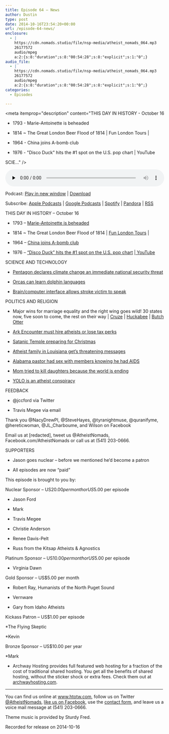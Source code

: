 ```yaml
---
title: Episode 64 – News
author: Dustin
type: post
date: 2014-10-16T23:54:20+00:00
url: /episode-64-news/
enclosure:
  - |
    https://cdn.nomads.studio/file/nsp-media/atheist_nomads_064.mp3
    26177572
    audio/mpeg
    a:2:{s:8:"duration";s:8:"00:54:28";s:8:"explicit";s:1:"0";}
audio_file:
  - |
    https://cdn.nomads.studio/file/nsp-media/atheist_nomads_064.mp3
    26177572
    audio/mpeg
    a:2:{s:8:"duration";s:8:"00:54:28";s:8:"explicit";s:1:"0";}
categories:
  - Episodes

---
```

<div itemscope itemtype="http://schema.org/AudioObject">
  <meta itemprop="name" content="Episode 64 &#8211; News" />
  
  <meta itemprop="uploadDate" content="2014-10-16T17:54:20-06:00" />
  
  <meta itemprop="encodingFormat" content="audio/mpeg" />
  
  <meta itemprop="duration" content="PT54M28S" />
  
  <meta itemprop="description" content="THIS DAY IN HISTORY - October 16

* 1793 - Marie-Antoinette is beheaded

* 1814 ~ The Great London Beer Flood of 1814 | Fun London Tours |

* 1964 - China joins A-bomb club

* 1976 - &quot;Disco Duck&quot; hits the #1 spot on the U.S. pop chart | YouTube

SCIE..." />
  
  <meta itemprop="contentUrl" content="https://dts.podtrac.com/redirect.mp3/cdn.nomads.studio/file/nsp-media/atheist_nomads_064.mp3" />
  
  <meta itemprop="contentSize" content="25.0" />
  </p> 
  
  <div class="powerpress_player" id="powerpress_player_8319">
    <audio class="wp-audio-shortcode" id="audio-5174-63" preload="none" style="width: 100%;" controls="controls"><source type="audio/mpeg" src="https://dts.podtrac.com/redirect.mp3/cdn.nomads.studio/file/nsp-media/atheist_nomads_064.mp3?_=63" /><a href="https://dts.podtrac.com/redirect.mp3/cdn.nomads.studio/file/nsp-media/atheist_nomads_064.mp3">https://dts.podtrac.com/redirect.mp3/cdn.nomads.studio/file/nsp-media/atheist_nomads_064.mp3</a></audio>
  </div>
</div>

<p class="powerpress_links powerpress_links_mp3">
  Podcast: <a href="https://dts.podtrac.com/redirect.mp3/cdn.nomads.studio/file/nsp-media/atheist_nomads_064.mp3" class="powerpress_link_pinw" target="_blank" title="Play in new window" onclick="return powerpress_pinw('https://htotw.com/?powerpress_pinw=5174-podcast');" rel="nofollow">Play in new window</a> | <a href="https://dts.podtrac.com/redirect.mp3/cdn.nomads.studio/file/nsp-media/atheist_nomads_064.mp3" class="powerpress_link_d" title="Download" rel="nofollow" download="atheist_nomads_064.mp3">Download</a>
</p>

<p class="powerpress_links powerpress_subscribe_links">
  Subscribe: <a href="https://podcasts.apple.com/us/podcast/humanists-take-on-the-world/id530050098?mt=2&ls=1" class="powerpress_link_subscribe powerpress_link_subscribe_itunes" target="_blank" title="Subscribe on Apple Podcasts" rel="nofollow">Apple Podcasts</a> | <a href="https://www.google.com/podcasts?feed=aHR0cDovL2F0aGVpc3Rub21hZHMubGlic3luLmNvbS9yc3M%3D" class="powerpress_link_subscribe powerpress_link_subscribe_googleplay" target="_blank" title="Subscribe on Google Podcasts" rel="nofollow">Google Podcasts</a> | <a href="https://open.spotify.com/show/3LzK2xZGike6Tc1GEMtMbr?si=LieN9SNuTpq96smuaUsH8A" class="powerpress_link_subscribe powerpress_link_subscribe_spotify" target="_blank" title="Subscribe on Spotify" rel="nofollow">Spotify</a> | <a href="https://www.pandora.com/podcast/atheist-nomads/PC:10122?corr=62071012&part=ug" class="powerpress_link_subscribe powerpress_link_subscribe_pandora" target="_blank" title="Subscribe on Pandora" rel="nofollow">Pandora</a> | <a href="https://htotw.com/feed/podcast/" class="powerpress_link_subscribe powerpress_link_subscribe_rss" target="_blank" title="Subscribe via RSS" rel="nofollow">RSS</a>
</p>

THIS DAY IN HISTORY &#8211; October 16

* 1793 &#8211; <a href="http://www.history.com/this-day-in-history/marie-antoinette-is-beheaded" target="_blank" rel="noopener">Marie-Antoinette is beheaded</a>

* 1814 ~ The Great London Beer Flood of 1814 | <a href="http://www.funlondontours.com/news/london-beer-flood-1814" target="_blank" rel="noopener">Fun London Tours</a> |

* 1964 &#8211; <a href="http://www.history.com/this-day-in-history/china-joins-a-bomb-club" target="_blank" rel="noopener">China joins A-bomb club</a>

* 1976 &#8211; <a href="http://www.history.com/this-day-in-history/quotdisco-duckquot-hits-the-1-spot-on-the-us-pop-chart" target="_blank" rel="noopener">&#8220;Disco Duck&#8221; hits the #1 spot on the U.S. pop chart</a> <a href="http://www.bbc.co.uk/dna/place-london/plain/A42129876" target="_blank" rel="noopener">| </a><a href="https://www.youtube.com/watch?v=97RjuC9YeXg" target="_blank" rel="noopener">YouTube</a>

SCIENCE AND TECHNOLOGY

* <a href="http://mobile.nytimes.com/2014/10/14/us/pentagon-says-global-warming-presents-immediate-security-threat.html?_r=1&referrer=" target="_blank" rel="noopener">Pentagon declares climate change an immediate national security threat</a>

* <a href="http://www.sciencedaily.com/releases/2014/10/141007111055.htm" target="_blank" rel="noopener">Orcas can learn dolphin languages</a>

* <a href="http://www.newscientist.com/article/mg22429905.000-computer-mind-meld-gives-voice-to-man-after-a-stroke.html?cmpid=RSS|NSNS|2012-GLOBAL|online-news#.VDx-GHX081h" target="_blank" rel="noopener">Brain/computer interface allows stroke victim to speak</a>

POLITICS AND RELIGION

* Major wins for marriage equality and the right wing goes wild! 30 states now, five soon to come, the rest on their way | <a href="http://www.salon.com/2014/10/06/%E2%80%9Ctragic_and_indefensible%E2%80%9D_ted_cruz_loses_it_over_supreme_court_and_marriage_equality/" target="_blank" rel="noopener">Cruze</a> | <a href="http://www.rightwingwatch.org/content/huckabee-urges-states-ignore-rulings-marriage-equality-abortion-rights-church-state-separati" target="_blank" rel="noopener">Huckabee</a> | <a href="http://www.boiseweekly.com/CityDesk/archives/2014/10/14/governor-on-same-sex-marriage-federal-courts-are-mistaken" target="_blank" rel="noopener">Butch Otter</a>

* <a href="http://www.rawstory.com/rs/2014/10/kentucky-warns-noahs-ark-based-amusement-park-over-hiring-practices/" target="_blank" rel="noopener">Ark Encounter must hire atheists or lose tax perks</a>

* <a href="http://www.rawstory.com/rs/2014/10/satanic-temple-fires-early-shots-in-war-on-christmas-to-ensure-enough-time-for-legal-challenges/" target="_blank" rel="noopener">Satanic Temple preparing for Christmas</a>

* <a href="http://www.patheos.com/blogs/friendlyatheist/2014/10/10/atheist-family-in-louisiana-receives-threatening-messages-from-godly-people/" target="_blank" rel="noopener">Atheist family in Louisiana get’s threatening messages</a>

* <a href="http://www.rawstory.com/rs/2014/10/alabama-pastor-confesses-ive-been-having-sex-with-church-members-and-i-have-aids/" target="_blank" rel="noopener">Alabama pastor had sex with members knowing he had AIDS</a>

* <a href="http://www.rawstory.com/rs/2014/10/mom-tried-to-kill-daughters-after-receiving-end-of-the-world-messages-from-estranged-pastor-husband/" target="_blank" rel="noopener">Mom tried to kill daughters because the world is ending</a>

* <a href="http://www.rawstory.com/rs/2014/10/duck-dynasty-clan-candidate-claims-yolo-motto-is-an-atheist-conspiracy-brainwashing-a-generation/" target="_blank" rel="noopener">YOLO is an atheist conspiracy</a>

FEEDBACK

* @jccford via Twitter

* Travis Megee via email

Thank you @NacyDrewPI, @SteveHayes, @tyranightmuse, @quranifyme, @hereticwoman, @JL_Charboume, and Wilson on Facebook

Email us at [redacted], tweet us @AtheistNomads, Facebook.com/AtheistNomads or call us at (541) 203-0666.

SUPPORTERS

* Jason goes nuclear &#8211; before we mentioned he’d become a patron

* All episodes are now “paid”

This episode is brought to you by:

Nuclear Sponsor &#8211; US$20.00 per month or US$5.00 per episode

* Jason Ford

* Mark

* Travis Megee

* Christie Anderson

* Renee Davis-Pelt

* Russ from the Kitsap Atheists & Agnostics

Platinum Sponsor – US$10.00 per month or US$5.00 per episode

* Virginia Dawn

Gold Sponsor – US$5.00 per month

* Robert Ray, Humanists of the North Puget Sound

* Vernware

* Gary from Idaho Atheists

Kickass Patron &#8211; US$1.00 per episode

*The Flying Skeptic

*Kevin

Bronze Sponsor &#8211; US$10.00 per year

*Mark

* Archway Hosting provides full featured web hosting for a fraction of the cost of traditional shared hosting. You get all the benefits of shared hosting, without the sticker shock or extra fees. Check them out at <a href="http://archwayhosting.com/" target="_blank" rel="noopener">archwayhosting.com</a>.

<hr width="500" />

You can find us online at <a href="https://www.htotw.com/" target="_blank" rel="noopener">www.htotw.com</a>, follow us on Twitter <a href="https://htotw.com/twitter" target="_blank" rel="noopener">@AtheistNomads</a>, <a href="https://htotw.com/facebook" target="_blank" rel="noopener">like us on Facebook</a>, use the [contact form](https://htotw.com/contact), and leave us a voice mail message at (541) 203-0666.

Theme music is provided by Sturdy Fred.

Recorded for release on 2014-10-16
